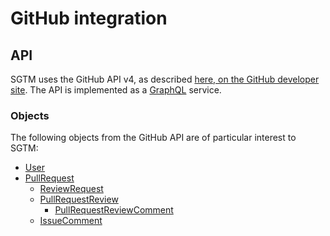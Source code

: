 # GitHub integration

## API

SGTM uses the GitHub API v4, as described [here, on the GitHub developer site](https://developer.github.com/v4/).  The API is implemented as a [GraphQL](https://graphql.org/learn/) service.

### Objects

The following objects from the GitHub API are of particular interest to SGTM:

* [User](https://developer.github.com/v4/object/user/)
* [PullRequest](https://developer.github.com/v4/object/pullrequest/)
  * [ReviewRequest](https://developer.github.com/v4/object/reviewrequest/)
  * [PullRequestReview](https://developer.github.com/v4/object/pullrequestreview/)
    * [PullRequestReviewComment](https://developer.github.com/v4/object/pullrequestreviewcomment/)
  * [IssueComment](https://developer.github.com/v4/object/issuecomment/)
